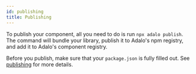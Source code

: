 ```yaml
---
id: publishing
title: Publishing
---
```


To publish your component, all you need to do is run `npx adalo publish`. The command will bundle your library, publish it to Adalo's npm registry, and add it to Adalo's component registry.

Before you publish, make sure that your `package.json` is fully filled out. See [publishing](/docs/workflow/publishing) for more details.

